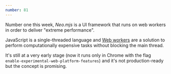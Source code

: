 ```yaml
---
number: 81
---
```


Number one this week, _Neo.mjs_ is a UI framework that runs on web workers in order to deliver "extreme performance".

JavaScript is a single-threaded language and [Web workers](https://developer.mozilla.org/en-US/docs/Web/API/Web_Workers_API) are a solution to perform computationally expensive tasks without blocking the main thread.

It's still at a very early stage (now it runs only in Chrome with the flag `enable-experimental-web-platform-features`) and it's not production-ready but the concept is promising.
